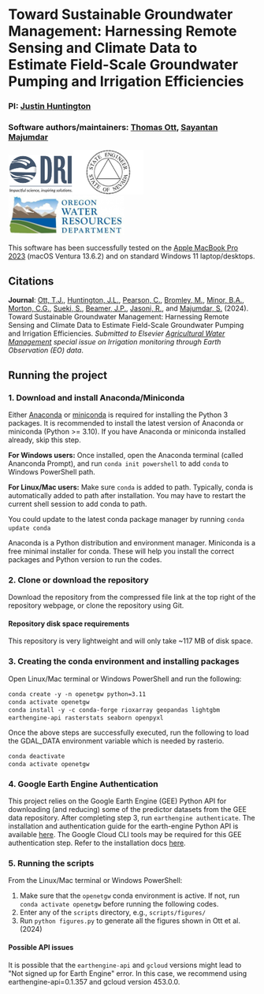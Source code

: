 # Toward Sustainable Groundwater Management: Harnessing Remote Sensing and Climate Data to Estimate Field-Scale Groundwater Pumping and Irrigation Efficiencies

### PI: [Justin Huntington](https://www.dri.edu/directory/justin-huntington/)
### Software authors/maintainers: [Thomas Ott](https://www.dri.edu/directory/thomas-ott/), [Sayantan Majumdar](https://www.dri.edu/directory/sayantan-majumdar/)

<img src="../Readme_Figures/official-dri-logotag-trans-bkgd.png" height="80"/><img src="../Readme_Figures/nv_state_logo.png" height="90"/> <img src="../Readme_Figures/owrd.jpg" height="80"/>

This software has been successfully tested on the [Apple MacBook Pro 2023](https://www.apple.com/macbook-pro/) (macOS Ventura 13.6.2) and on standard Windows 11 laptop/desktops.

## Citations
**Journal**: [Ott, T.J.](https://www.dri.edu/directory/thomas-ott/), [Huntington, J.L.](https://www.dri.edu/directory/justin-huntington/), 
[Pearson, C.](https://www.dri.edu/directory/chris-pearson/), [Bromley, M.](https://www.dri.edu/directory/matthew-bromley/), 
[Minor, B.A.](https://www.dri.edu/directory/blake-minor/), [Morton, C.G.](https://www.dri.edu/directory/charles-morton/), 
[Sueki, S.](https://www.dri.edu/directory/sachiko-sueki/), [Beamer, J.P.](https://www.linkedin.com/in/jordan-beamer-89ba8020/), 
[Jasoni, R.](https://www.dri.edu/directory/richard-jasoni/), and [Majumdar, S.](https://www.dri.edu/directory/sayantan-majumdar/) (2024). 
Toward Sustainable Groundwater Management: Harnessing Remote Sensing and Climate Data to Estimate Field-Scale Groundwater Pumping and Irrigation Efficiencies. _Submitted to Elsevier [Agricultural Water Management](https://www.sciencedirect.com/journal/agricultural-water-management) special issue on _Irrigation monitoring through Earth Observation (EO) data__.


## Running the project

### 1. Download and install Anaconda/Miniconda
Either [Anaconda](https://www.anaconda.com/products/individual) or [miniconda](https://docs.conda.io/en/latest/miniconda.html) is required for installing the Python 3 packages. 
It is recommended to install the latest version of Anaconda or miniconda (Python >= 3.10). If you have Anaconda or miniconda installed already, skip this step. 

**For Windows users:** Once installed, open the Anaconda terminal (called Ananconda Prompt), and run ```conda init powershell``` to add ```conda``` to Windows PowerShell path.

**For Linux/Mac users:** Make sure ```conda``` is added to path. Typically, conda is automatically added to path after installation. You may have to restart the current shell session to add conda to path.

You could update to the latest conda package manager by running ```conda update conda```

Anaconda is a Python distribution and environment manager. Miniconda is a free minimal installer for conda. These will help
you install the correct packages and Python version to run the codes.

### 2. Clone or download the repository

Download the repository from the compressed file link at the top right of the repository webpage, or clone the repository using Git.

#### Repository disk space requirements
This repository is very lightweight and will only take ~117 MB of disk space.

### 3. Creating the conda environment and installing packages
Open Linux/Mac terminal or Windows PowerShell and run the following:
```
conda create -y -n openetgw python=3.11
conda activate openetgw
conda install -y -c conda-forge rioxarray geopandas lightgbm earthengine-api rasterstats seaborn openpyxl
```

Once the above steps are successfully executed, run the following to load the GDAL_DATA environment variable which is needed by 
rasterio.

```
conda deactivate
conda activate openetgw
```

### 4. Google Earth Engine Authentication
This project relies on the Google Earth Engine (GEE) Python API for downloading (and reducing) some of the predictor datasets from the GEE
data repository. After completing step 3, run ```earthengine authenticate```. The installation and authentication guide 
for the earth-engine Python API is available [here](https://developers.google.com/earth-engine/guides/python_install). The Google Cloud CLI tools
may be required for this GEE authentication step. Refer to the installation docs [here](https://cloud.google.com/sdk/docs/install-sdk).

### 5. Running the scripts
From the Linux/Mac terminal or Windows PowerShell:
1. Make sure that the `openetgw` conda environment is active. If not, run ```conda activate openetgw``` before running the following codes.
2. Enter any of the `scripts` directory, e.g., `scripts/figures/`
3. Run `python figures.py` to generate all the figures shown in Ott et al. (2024)

#### Possible API issues
It is possible that the `earthengine-api` and `gcloud` versions might lead to "Not signed up for Earth Engine" error. In this case, 
we recommend using earthengine-api=0.1.357 and gcloud version 453.0.0.


